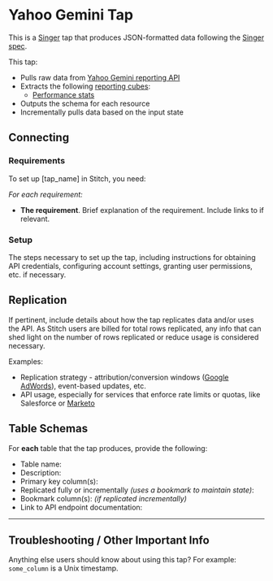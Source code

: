 # Yahoo Gemini Tap

This is a [Singer](https://singer.io) tap that produces JSON-formatted data
following the [Singer
spec](https://github.com/singer-io/getting-started/blob/master/SPEC.md).

This tap:

- Pulls raw data from [Yahoo Gemini reporting API](http://example.com)
- Extracts the following [reporting cubes](https://developer.yahoo.com/nativeandsearch/guide/reporting/cubes/):
  - [Performance stats](https://developer.yahoo.com/nativeandsearch/guide/reporting/cubes/#performance-stats)
- Outputs the schema for each resource
- Incrementally pulls data based on the input state

## Connecting

### Requirements

To set up [tap_name] in Stitch, you need:

_For each requirement:_
-  **The requirement**. Brief explanation of the requirement. Include links to if relevant.

### Setup

The steps necessary to set up the tap, including instructions for obtaining API credentials, configuring account settings, granting user permissions, etc. if necessary.

## Replication

If pertinent, include details about how the tap replicates data and/or uses the API. As Stitch users are billed for total rows replicated, any info that can shed light on the number of rows replicated or reduce usage is considered necessary.

Examples:

- Replication strategy - attribution/conversion windows ([Google AdWords](https://www.stitchdata.com/docs/integrations/saas/google-adwords#data-extraction-conversion-window)), event-based updates, etc.
- API usage, especially for services that enforce rate limits or quotas, like Salesforce or [Marketo](https://www.stitchdata.com/docs/integrations/saas/marketo#marketo-daily-api-call-limits)

## Table Schemas

For **each** table that the tap produces, provide the following:

- Table name: 
- Description:
- Primary key column(s): 
- Replicated fully or incrementally _(uses a bookmark to maintain state)_:
- Bookmark column(s): _(if replicated incrementally)_ 
- Link to API endpoint documentation:

---

## Troubleshooting / Other Important Info

Anything else users should know about using this tap? For example: `some_column` is a Unix timestamp.